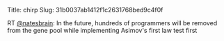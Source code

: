 Title: chirp
Slug: 31b0037ab1412f1c2631768bed9c4f0f

RT <a href="http://twitter.com/natesbrain">@natesbrain</a>: In the future, hundreds of programmers will be removed from the gene pool while implementing Asimov's first law test first
